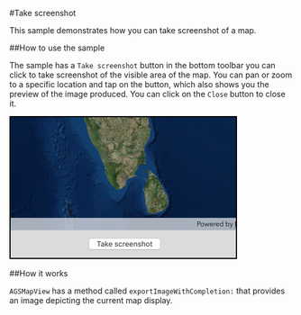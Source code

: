 #Take screenshot

This sample demonstrates how you can take screenshot of a map.

##How to use the sample

The sample has a `Take screenshot` button in the bottom toolbar you can click to take screenshot of the visible area of the map. You can pan or zoom to a specific location and tap on the button, which also shows you the preview of the image produced. You can click on the `Close` button to close it.

![](image1.png)

##How it works

`AGSMapView` has a method called `exportImageWithCompletion:` that provides an image depicting the current map display.





